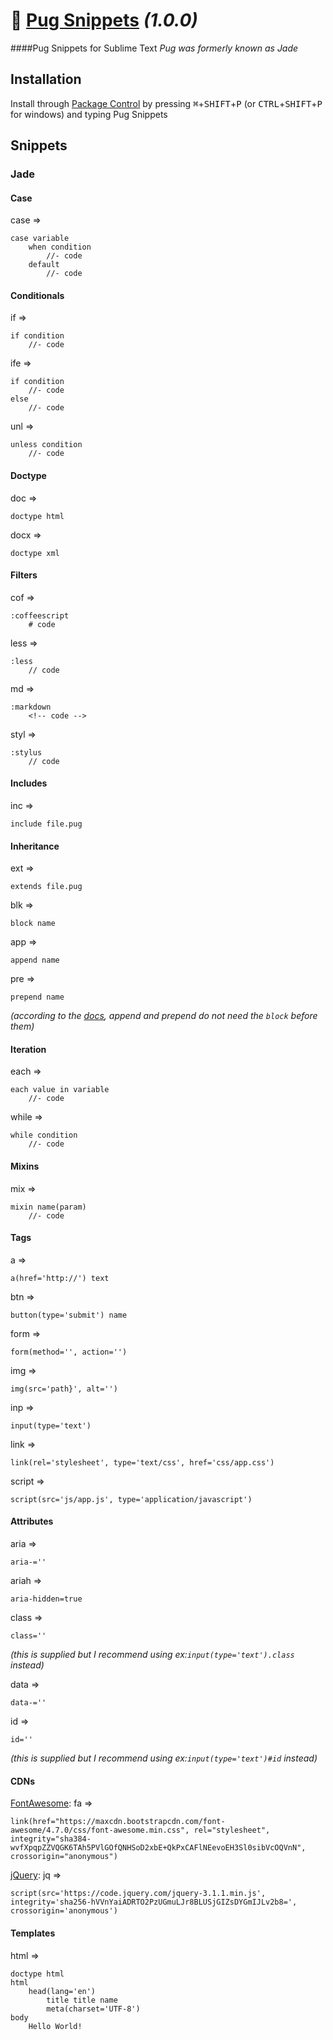 # :dog: [Pug Snippets](https://github.com/nmsmith22389/Pug-Snippets) *(1.0.0)*

####Pug Snippets for Sublime Text
*Pug was formerly known as Jade*

## Installation
Install through [Package Control]() by pressing <kbd>⌘</kbd>+<kbd>SHIFT</kbd>+<kbd>P</kbd> (or <kbd>CTRL</kbd>+<kbd>SHIFT</kbd>+<kbd>P</kbd> for windows) and typing Pug Snippets

## Snippets

### Jade

#### Case

case =>
```pug
case variable
    when condition
        //- code
    default
        //- code
```

#### Conditionals

if =>  
```pug
if condition
    //- code
```

ife => 
```pug
if condition
    //- code
else
    //- code
```

unl =>
```pug
unless condition
    //- code
```

#### Doctype

doc =>
```pug
doctype html
```

docx =>
```pug
doctype xml
```

#### Filters

cof =>
```pug
:coffeescript
    # code
```

less =>
```pug
:less
    // code
```

md =>
```pug
:markdown
    <!-- code -->
```

styl =>
```pug
:stylus
    // code
```

#### Includes

inc =>
```pug
include file.pug
```

#### Inheritance

ext =>
```pug
extends file.pug
```

blk =>
```pug
block name
```

app =>
```pug
append name
```

pre =>
```pug
prepend name
```
*(according to the [docs](https://pugjs.org/language/inheritance.html#block-append-prepend), append and prepend do not need the `block` before them)*

#### Iteration

each =>  
```pug
each value in variable
    //- code
```

while =>  
```pug
while condition
    //- code
```

#### Mixins

mix =>
```pug
mixin name(param)
    //- code
```

#### Tags

a =>
```pug
a(href='http://') text
```

btn =>
```pug
button(type='submit') name
```

form =>
```pug
form(method='', action='')
```

img =>
```pug
img(src='path}', alt='')
```

inp =>
```pug
input(type='text')
```

link =>
```pug
link(rel='stylesheet', type='text/css', href='css/app.css')
```

script =>
```pug
script(src='js/app.js', type='application/javascript')
```

#### Attributes

aria =>
```pug
aria-=''
```

ariah =>
```pug
aria-hidden=true
```

class =>
```pug
class=''
```
*(this is supplied but I recommend using ex:`input(type='text').class` instead)*

data =>
```pug
data-=''
```

id =>
```pug
id=''
```
*(this is supplied but I recommend using ex:`input(type='text')#id` instead)*

#### CDNs

[FontAwesome](http://fontawesome.io/): fa =>
```pug
link(href="https://maxcdn.bootstrapcdn.com/font-awesome/4.7.0/css/font-awesome.min.css", rel="stylesheet", integrity="sha384-wvfXpqpZZVQGK6TAh5PVlGOfQNHSoD2xbE+QkPxCAFlNEevoEH3Sl0sibVcOQVnN", crossorigin="anonymous")
```

[jQuery](https://jquery.com/): jq =>
```pug
script(src='https://code.jquery.com/jquery-3.1.1.min.js', integrity='sha256-hVVnYaiADRTO2PzUGmuLJr8BLUSjGIZsDYGmIJLv2b8=', crossorigin='anonymous')
```

#### Templates

html =>
```pug
doctype html
html
    head(lang='en')
        title title name
        meta(charset='UTF-8')
body
    Hello World!
```
